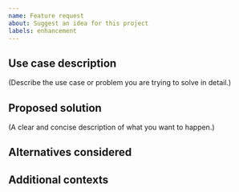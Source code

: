 ```yaml
---
name: Feature request
about: Suggest an idea for this project
labels: enhancement
---
```


## Use case description
(Describe the use case or problem you are trying to solve in detail.)

## Proposed solution
(A clear and concise description of what you want to happen.)

## Alternatives considered
<!-- A clear and concise description of any alternative solutions you considered,
if applicable. -->


## Additional contexts
<!-- Add any other context or screenshots about the feature request here. -->

